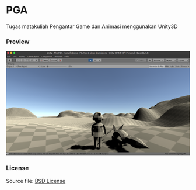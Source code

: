 # PGA
Tugas matakuliah Pengantar Game dan Animasi menggunakan Unity3D


### Preview
![preview](preview.png)

### License
Source file: [BSD License](https://github.com/dirsulaiman/PGA/blob/master/LICENSE)
